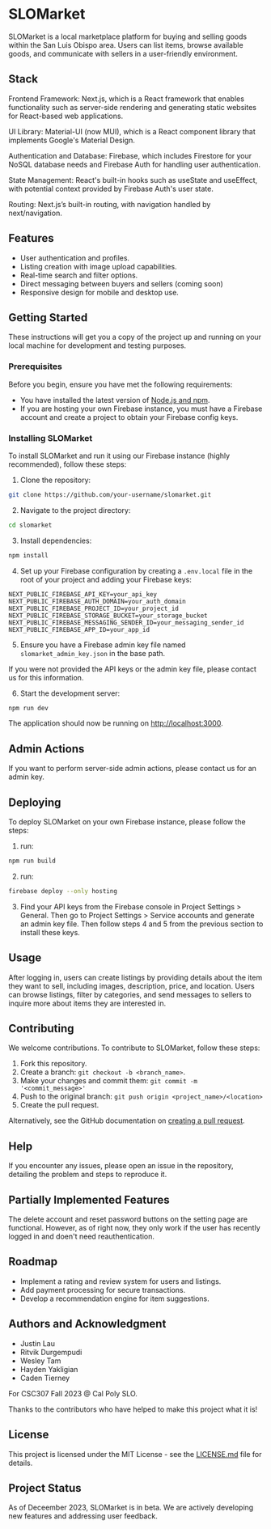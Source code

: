 # SLOMarket

SLOMarket is a local marketplace platform for buying and selling goods within the San Luis Obispo area. Users can list items, browse available goods, and communicate with sellers in a user-friendly environment.

## Stack

Frontend Framework: Next.js, which is a React framework that enables functionality such as server-side rendering and generating static websites for React-based web applications.

UI Library: Material-UI (now MUI), which is a React component library that implements Google's Material Design.

Authentication and Database: Firebase, which includes Firestore for your NoSQL database needs and Firebase Auth for handling user authentication.

State Management: React's built-in hooks such as useState and useEffect, with potential context provided by Firebase Auth's user state.

Routing: Next.js’s built-in routing, with navigation handled by next/navigation. 


## Features

- User authentication and profiles.
- Listing creation with image upload capabilities.
- Real-time search and filter options.
- Direct messaging between buyers and sellers (coming soon)
- Responsive design for mobile and desktop use.

## Getting Started

These instructions will get you a copy of the project up and running on your local machine for development and testing purposes.

### Prerequisites

Before you begin, ensure you have met the following requirements:

- You have installed the latest version of [Node.js and npm](https://nodejs.org/en/).
- If you are hosting your own Firebase instance, you must have a Firebase account and create a project to obtain your Firebase config keys.

### Installing SLOMarket

To install SLOMarket and run it using our Firebase instance (highly recommended), follow these steps:

1. Clone the repository:
```bash
git clone https://github.com/your-username/slomarket.git
```

2. Navigate to the project directory:
```bash
cd slomarket
```

3. Install dependencies:
```bash
npm install
```

4. Set up your Firebase configuration by creating a `.env.local` file in the root of your project and adding your Firebase keys: 
```env
NEXT_PUBLIC_FIREBASE_API_KEY=your_api_key
NEXT_PUBLIC_FIREBASE_AUTH_DOMAIN=your_auth_domain
NEXT_PUBLIC_FIREBASE_PROJECT_ID=your_project_id
NEXT_PUBLIC_FIREBASE_STORAGE_BUCKET=your_storage_bucket
NEXT_PUBLIC_FIREBASE_MESSAGING_SENDER_ID=your_messaging_sender_id
NEXT_PUBLIC_FIREBASE_APP_ID=your_app_id
```

5. Ensure you have a Firebase admin key file named `slomarket_admin_key.json` in the base path.

If you were not provided the API keys or the admin key file, please contact us for this information. 

6. Start the development server:
```bash
npm run dev
```

The application should now be running on [http://localhost:3000](http://localhost:3000).

## Admin Actions

If you want to perform server-side admin actions, please contact us for an admin key.

## Deploying 

To deploy SLOMarket on your own Firebase instance, please follow the steps: 

1. run: 
```bash
npm run build
```

2. run: 
```bash
firebase deploy --only hosting
```

3. Find your API keys from the Firebase console in Project Settings > General. Then go to Project Settings > Service accounts and generate an admin key file. Then follow steps 4 and 5 from the previous section to install these keys.

## Usage

After logging in, users can create listings by providing details about the item they want to sell, including images, description, price, and location. Users can browse listings, filter by categories, and send messages to sellers to inquire more about items they are interested in.

## Contributing

We welcome contributions. To contribute to SLOMarket, follow these steps:

1. Fork this repository.
2. Create a branch: `git checkout -b <branch_name>`.
3. Make your changes and commit them: `git commit -m '<commit_message>'`
4. Push to the original branch: `git push origin <project_name>/<location>`
5. Create the pull request.

Alternatively, see the GitHub documentation on [creating a pull request](https://help.github.com/articles/creating-a-pull-request/).

## Help

If you encounter any issues, please open an issue in the repository, detailing the problem and steps to reproduce it.

## Partially Implemented Features

The delete account and reset password buttons on the setting page are functional. However, as of right now, they only work if the user has recently logged in and doen't need reauthentication.

## Roadmap

- Implement a rating and review system for users and listings.
- Add payment processing for secure transactions.
- Develop a recommendation engine for item suggestions.

## Authors and Acknowledgment

- Justin Lau 
- Ritvik Durgempudi
- Wesley Tam 
- Hayden Yakligian
- Caden Tierney 

For CSC307 Fall 2023 @ Cal Poly SLO. 

Thanks to the contributors who have helped to make this project what it is!

## License

This project is licensed under the MIT License - see the [LICENSE.md](LICENSE) file for details.

## Project Status

As of Deceember 2023, SLOMarket is in beta. We are actively developing new features and addressing user feedback.


